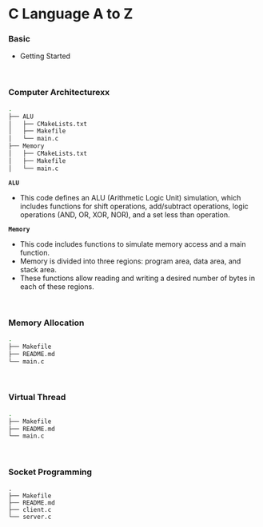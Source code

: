 # C Language A to Z

### Basic

-   Getting Started

<br/>

### Computer Architecturexx

```bash
.
├── ALU
│   ├── CMakeLists.txt
│   ├── Makefile
│   └── main.c
├── Memory
│   ├── CMakeLists.txt
│   ├── Makefile
│   └── main.c
```

**`ALU`**

-   This code defines an ALU (Arithmetic Logic Unit) simulation, which includes functions for shift operations, add/subtract operations, logic operations (AND, OR, XOR, NOR), and a set less than operation.

**`Memory`**

-   This code includes functions to simulate memory access and a main function.
-   Memory is divided into three regions: program area, data area, and stack area.
-   These functions allow reading and writing a desired number of bytes in each of these regions.

<br/>

### Memory Allocation

```bash
.
├── Makefile
├── README.md
└── main.c
```

<br/>

### Virtual Thread

```bash
.
├── Makefile
├── README.md
└── main.c
```

<br/>

### Socket Programming

```
.
├── Makefile
├── README.md
├── client.c
└── server.c
```
